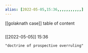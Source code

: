 ```yaml
---
alias: [2022-05-05,15:36,,,,,,,,,,,]
---
```

[[golaknath case]]
table of content
```toc
```

[[2022-05-05]] 15:36

```query
"doctrine of prospective overruling"
```